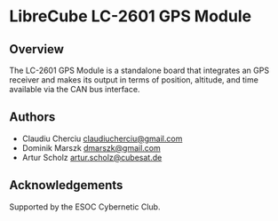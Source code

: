 # LibreCube LC-2601 GPS Module

## Overview
The LC-2601 GPS Module is a standalone board that integrates an
GPS receiver and makes its output in terms of position, altitude,
and time available via the CAN bus interface.

## Authors
* Claudiu Cherciu <claudiucherciu@gmail.com>
* Dominik Marszk <dmarszk@gmail.com>
* Artur Scholz <artur.scholz@cubesat.de>

## Acknowledgements
Supported by the ESOC Cybernetic Club.
